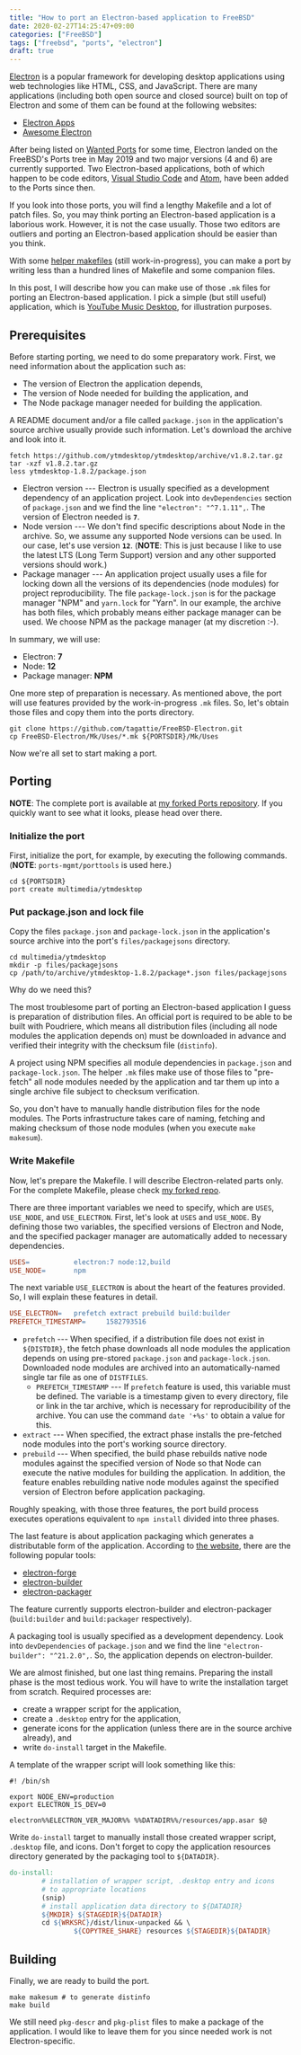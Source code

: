 ```yaml
---
title: "How to port an Electron-based application to FreeBSD"
date: 2020-02-27T14:25:47+09:00
categories: ["FreeBSD"]
tags: ["freebsd", "ports", "electron"]
draft: true
---
```


[Electron](https://www.electronjs.org) is a popular framework for developing desktop applications using web technologies like HTML, CSS, and JavaScript. There are many applications (including both open source and closed source) built on top of Electron and some of them can be found at the following websites:
- [Electron Apps](https://www.electronjs.org/apps)
- [Awesome Electron](https://github.com/sindresorhus/awesome-electron)

After being listed on [Wanted Ports](https://wiki.freebsd.org/WantedPorts) for some time, Electron landed on the FreeBSD's Ports tree in May 2019 and two major versions (4 and 6) are currently supported. Two Electron-based applications, both of which happen to be code editors, [Visual Studio Code](https://www.freshports.org/editors/vscode/) and [Atom](https://www.freshports.org/editors/atom/), have been added to the Ports since then.

If you look into those ports, you will find a lengthy Makefile and a lot of patch files. So, you may think porting an Electron-based application is a laborious work. However, it is not the case usually. Those two editors are outliers and porting an Electron-based application should be easier than you think.

With some [helper makefiles](https://github.com/tagattie/FreeBSD-Electron/tree/master/Mk/Uses) (still work-in-progress), you can make a port by writing less than a hundred lines of Makefile and some companion files.

In this post, I will describe how you can make use of those `.mk` files for porting an Electron-based application. I pick a simple (but still useful) application, which is [YouTube Music Desktop](https://github.com/ytmdesktop/ytmdesktop), for illustration purposes.

## Prerequisites
Before starting porting, we need to do some preparatory work. First, we need information about the application such as:
- The version of Electron the application depends,
- The version of Node needed for building the application, and
- The Node package manager needed for building the application.

A README document and/or a file called `package.json` in the application's source archive usually provide such information. Let's download the archive and look into it.
``` shell
fetch https://github.com/ytmdesktop/ytmdesktop/archive/v1.8.2.tar.gz
tar -xzf v1.8.2.tar.gz
less ytmdesktop-1.8.2/package.json
```

- Electron version --- Electron is usually specified as a development dependency of an application project. Look into `devDependencies` section of `package.json` and we find the line `"electron": "^7.1.11",`. The version of Electron needed is **`7`**.
- Node version --- We don't find specific descriptions about Node in the archive. So, we assume any supported Node versions can be used. In our case, let's use version **`12`**. (**NOTE**: This is just because I like to use the latest LTS (Long Term Support) version and any other supported versions should work.)
- Package manager --- An application project usually uses a file for locking down all the versions of its dependencies (node modules) for project reproducibility. The file `package-lock.json` is for the package manager "NPM" and `yarn.lock` for "Yarn". In our example, the archive has both files, which probably means either package manager can be used. We choose NPM as the package manager (at my discretion :-).

In summary, we will use:
- Electron: **7**
- Node: **12**
- Package manager: **NPM**

One more step of preparation is necessary. As mentioned above, the port will use features provided by the work-in-progress `.mk` files. So, let's obtain those files and copy them into the ports directory.
``` shell
git clone https://github.com/tagattie/FreeBSD-Electron.git
cp FreeBSD-Electron/Mk/Uses/*.mk ${PORTSDIR}/Mk/Uses
```

Now we're all set to start making a port.

## Porting
**NOTE**: The complete port is available at [my forked Ports repository](https://github.com/tagattie/freebsd-ports/tree/master/multimedia/ytmdesktop). If you quickly want to see what it looks, please head over there.

### Initialize the port
First, initialize the port, for example, by executing the following commands. (**NOTE**: `ports-mgmt/porttools` is used here.)
``` shell
cd ${PORTSDIR}
port create multimedia/ytmdesktop
```

### Put package.json and lock file
Copy the files `package.json` and `package-lock.json` in the application's source archive into the port's `files/packagejsons` directory.
``` shell
cd multimedia/ytmdesktop
mkdir -p files/packagejsons
cp /path/to/archive/ytmdesktop-1.8.2/package*.json files/packagejsons
```

Why do we need this?

The most troublesome part of porting an Electron-based application I guess is preparation of distribution files. An official port is required to be able to be built with Poudriere, which means all distribution files (including all node modules the application depends on) must be downloaded in advance and verified their integrity with the checksum file (`distinfo`).

A project using NPM specifies all module dependencies in `package.json` and `package-lock.json`. The helper `.mk` files make use of those files to "pre-fetch" all node modules needed by the application and tar them up into a single archive file subject to checksum verification.

So, you don't have to manually handle distribution files for the node modules. The Ports infrastructure takes care of naming, fetching and making checksum of those node modules (when you execute `make makesum`).

### Write Makefile
Now, let's prepare the Makefile. I will describe Electron-related parts only. For the complete Makefile, please check [my forked repo](https://github.com/tagattie/freebsd-ports/blob/master/multimedia/ytmdesktop/Makefile).

There are three important variables we need to specify, which are `USES`, `USE_NODE`, and `USE_ELECTRON`. First, let's look at `USES` and `USE_NODE`. By defining those two variables, the specified versions of Electron and Node, and the specified packager manager are automatically added to necessary dependencies.
``` makefile
USES=           electron:7 node:12,build
USE_NODE=       npm
```

The next variable `USE_ELECTRON` is about the heart of the features provided. So, I will explain these features in detail.
``` makefile
USE_ELECTRON=   prefetch extract prebuild build:builder
PREFETCH_TIMESTAMP=     1582793516
```

- `prefetch` --- When specified, if a distribution file does not exist in `${DISTDIR}`, the fetch phase downloads all node modules the application depends on using pre-stored `package.json` and `package-lock.json`. Downloaded node modules are archived into an automatically-named single tar file as one of `DISTFILES`.
	- `PREFETCH_TIMESTAMP` --- If `prefetch` feature is used, this variable must be defined. The variable is a timestamp given to every directory, file or link in the tar archive, which is necessary for reproducibility of the archive. You can use the command `date '+%s'` to obtain a value for this.
- `extract` --- When specified, the extract phase installs the pre-fetched node modules into the port's working source directory.
- `prebuild` --- When specified, the build phase rebuilds native node modules against the specified version of Node so that Node can execute the native modules for building the application. In addition, the feature enables rebuilding native node modules against the specified version of Electron before application packaging.

Roughly speaking, with those three features, the port build process executes operations equivalent to `npm install` divided into three phases.

The last feature is about application packaging which generates a distributable form of the application. According to [the website](https://www.electronjs.org/docs/tutorial/application-distribution), there are the following popular tools:
- [electron-forge](https://www.electronforge.io/)
- [electron-builder](https://www.electron.build/)
- [electron-packager](https://npm.im/electron-packager)

The feature currently supports electron-builder and electron-packager (`build:builder` and `build:packager` respectively).

A packaging tool is usually specified as a development dependency. Look into `devDependencies` of `package.json` and we find the line `"electron-builder": "^21.2.0",`. So, the application depends on electron-builder.

We are almost finished, but one last thing remains. Preparing the install phase is the most tedious work. You will have to write the installation target from scratch. Required processes are:
- create a wrapper script for the application,
- create a `.desktop` entry for the application,
- generate icons for the application (unless there are in the source archive already), and
- write `do-install` target in the Makefile.

A template of the wrapper script will look something like this:
``` shell
#! /bin/sh

export NODE_ENV=production
export ELECTRON_IS_DEV=0

electron%%ELECTRON_VER_MAJOR%% %%DATADIR%%/resources/app.asar $@
```

Write `do-install` target to manually install those created wrapper script, `.desktop` file, and icons. Don't forget to copy the application resources directory generated by the packaging tool to `${DATADIR}`.
``` makefile
do-install:
        # installation of wrapper script, .desktop entry and icons
        # to appropriate locations
        (snip)
        # install application data directory to ${DATADIR}
        ${MKDIR} ${STAGEDIR}${DATADIR}
        cd ${WRKSRC}/dist/linux-unpacked && \
                ${COPYTREE_SHARE} resources ${STAGEDIR}${DATADIR}
```

## Building
Finally, we are ready to build the port.

``` shell
make makesum # to generate distinfo
make build
```

We still need `pkg-descr` and `pkg-plist` files to make a package of the application. I would like to leave them for you since needed work is not Electron-specific.

